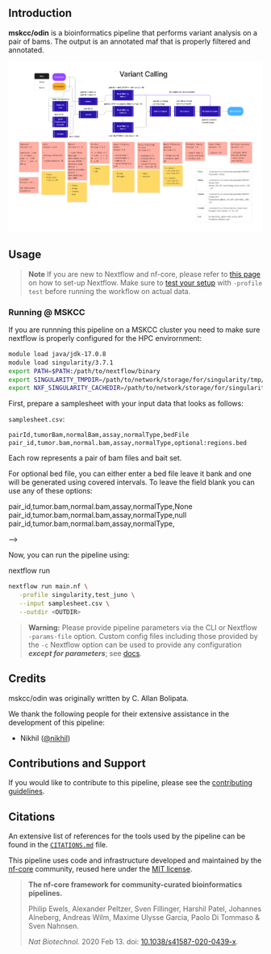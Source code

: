 ## Introduction

**mskcc/odin** is a bioinformatics pipeline that performs variant analysis on a pair of bams. The output is an annotated maf that is properly filtered and annotated.

<!-- TODO nf-core:
   Complete this sentence with a 2-3 sentence summary of what types of data the pipeline ingests, a brief overview of the
   major pipeline sections and the types of output it produces. You're giving an overview to someone new
   to nf-core here, in 15-20 seconds. For an example, see https://github.com/nf-core/rnaseq/blob/master/README.md#introduction
-->

![ODIN diagram](docs/images/oding_diagram.png)

<!-- TODO nf-core: Include a figure that guides the user through the major workflow steps. Many nf-core
     workflows use the "tube map" design for that. See https://nf-co.re/docs/contributing/design_guidelines#examples for examples.   -->
<!-- TODO nf-core: Fill in short bullet-pointed list of the default steps in the pipeline -->

## Usage

> **Note**
> If you are new to Nextflow and nf-core, please refer to [this page](https://nf-co.re/docs/usage/installation) on how
> to set-up Nextflow. Make sure to [test your setup](https://nf-co.re/docs/usage/introduction#how-to-run-a-pipeline)
> with `-profile test` before running the workflow on actual data.

### Running @ MSKCC

If you are runnning this pipeline on a MSKCC cluster you need to make sure nextflow is properly configured for the HPC envirornment:

```bash
module load java/jdk-17.0.8
module load singularity/3.7.1
export PATH=$PATH:/path/to/nextflow/binary
export SINGULARITY_TMPDIR=/path/to/network/storage/for/singularity/tmp/files
export NXF_SINGULARITY_CACHEDIR=/path/to/network/storage/for/singularity/cache
```

First, prepare a samplesheet with your input data that looks as follows:

`samplesheet.csv`:

```csv
pairId,tumorBam,normalBam,assay,normalType,bedFile
pair_id,tumor.bam,normal.bam,assay,normalType,optional:regions.bed
```

Each row represents a pair of bam files and bait set.

For optional bed file, you can either enter a bed file leave it bank and one will be generated using covered intervals.
To leave the field blank you can use any of these options:

pair_id,tumor.bam,normal.bam,assay,normalType,None
pair_id,tumor.bam,normal.bam,assay,normalType,null
pair_id,tumor.bam,normal.bam,assay,normalType,

-->

Now, you can run the pipeline using:

<!-- TODO nf-core: update the following command to include all required parameters for a minimal example -->

nextflow run

```bash
nextflow run main.nf \
   -profile singularity,test_juno \
   --input samplesheet.csv \
   --outdir <OUTDIR>
```

> **Warning:**
> Please provide pipeline parameters via the CLI or Nextflow `-params-file` option. Custom config files including those
> provided by the `-c` Nextflow option can be used to provide any configuration _**except for parameters**_;
> see [docs](https://nf-co.re/usage/configuration#custom-configuration-files).

## Credits

mskcc/odin was originally written by C. Allan Bolipata.

We thank the following people for their extensive assistance in the development of this pipeline:

- Nikhil ([@nikhil](https://github.com/nikhil))

<!-- TODO nf-core: If applicable, make list of people who have also contributed -->

## Contributions and Support

If you would like to contribute to this pipeline, please see the [contributing guidelines](.github/CONTRIBUTING.md).

## Citations

<!-- TODO nf-core: Add citation for pipeline after first release. Uncomment lines below and update Zenodo doi and badge at the top of this file. -->
<!-- If you use  mskcc/odin for your analysis, please cite it using the following doi: [10.5281/zenodo.XXXXXX](https://doi.org/10.5281/zenodo.XXXXXX) -->

<!-- TODO nf-core: Add bibliography of tools and data used in your pipeline -->

An extensive list of references for the tools used by the pipeline can be found in the [`CITATIONS.md`](CITATIONS.md) file.

This pipeline uses code and infrastructure developed and maintained by the [nf-core](https://nf-co.re) community, reused here under the [MIT license](https://github.com/nf-core/tools/blob/master/LICENSE).

> **The nf-core framework for community-curated bioinformatics pipelines.**
>
> Philip Ewels, Alexander Peltzer, Sven Fillinger, Harshil Patel, Johannes Alneberg, Andreas Wilm, Maxime Ulysse Garcia, Paolo Di Tommaso & Sven Nahnsen.
>
> _Nat Biotechnol._ 2020 Feb 13. doi: [10.1038/s41587-020-0439-x](https://dx.doi.org/10.1038/s41587-020-0439-x).

